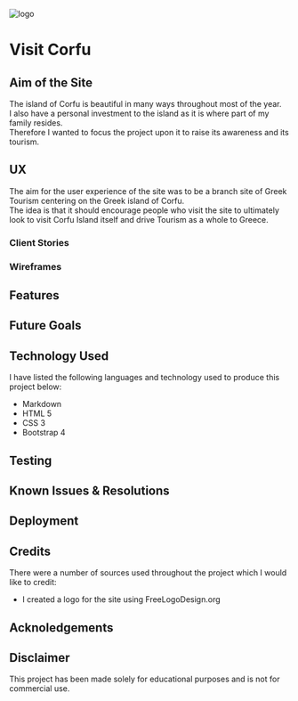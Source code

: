 ![logo](images/visit-corfu-logo.png)

# __Visit Corfu__

## __Aim of the Site__

The island of Corfu is beautiful in many ways throughout most of the year.  
I also have a personal investment to the island as it is where part of my family resides.  
Therefore I wanted to focus the project upon it to raise its awareness and its tourism.

## __UX__

The aim for the user experience of the site was to be a branch site of Greek Tourism centering on the Greek island of Corfu.  
The idea is that it should encourage people who visit the site to ultimately look to visit Corfu Island itself and drive Tourism as a whole to Greece.

### __Client Stories__

### __Wireframes__

## __Features__

## __Future Goals__

## __Technology Used__

I have listed the following languages and technology used to produce this project below:

* Markdown
* HTML 5
* CSS 3
* Bootstrap 4

## __Testing__

## __Known Issues & Resolutions__

## __Deployment__

## __Credits__

There were a number of sources used throughout the project which I would like to credit:

* I created a logo for the site using FreeLogoDesign.org

## __Acknoledgements__

## __Disclaimer__

This project has been made solely for educational purposes and is not for commercial use.